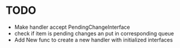 # TODO

- Make handler accept PendingChangeInterface
- check if item is pending changes an put in corresponding queue
- Add New func to create a new handler with initialized interfaces
